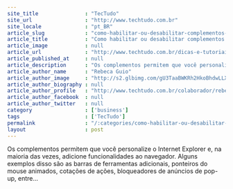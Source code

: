 ```yaml
---
site_title               : "TecTudo"
site_url                 : "http://www.techtudo.com.br"
site_locale              : "pt_BR"
article_slug             : "como-habilitar-ou-desabilitar-complementos-do-internet-explorer"
article_title            : "Como habilitar ou desabilitar complementos do internet explorer"
article_image            : null
article_url              : "http://www.techtudo.com.br/dicas-e-tutoriais/noticia/2012/01/como-habilitar-ou-desabilitar-complementos-do-internet-explorer.html"
article_published_at     : null
article_description      : "Os complementos permitem que você personalize o Internet Explorer e, na maioria das vezes, adicione funcionalidades ao navegador. Alguns exemplos disso são as barras de ferramentas adicionais, ponteiros do mouse animados, cotações de ações, bloqueadores de anúncios de pop-up, entre..."
article_author_name      : "Rebeca Guio"
article_author_image     : "http://s2.glbimg.com/gU3TaaBWKRh2HkoBhdwLLXuvsok=/30x30/s2.glbimg.com/4-hSx_8MkpyfDyYjpjkHJoYT_HY=/0x40:205x245/140x140/s.glbimg.com/po/tt2/f/original/2016/06/27/rebeca-guio.jpg"
article_author_biography : null
article_author_profile   : "http://www.techtudo.com.br/colaborador/rebeca-guio.html"
article_author_facebook  : null
article_author_twitter   : null
category                 : ['business']
tags                     : ['TecTudo']
permalink                : "/:categories/como-habilitar-ou-desabilitar-complementos-do-internet-explorer/"
layout                   : post
---
```


Os complementos permitem que você personalize o Internet Explorer e, na maioria das vezes, adicione funcionalidades ao navegador. Alguns exemplos disso são as barras de ferramentas adicionais, ponteiros do mouse animados, cotações de ações, bloqueadores de anúncios de pop-up, entre...
